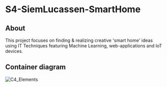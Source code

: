 # S4-SiemLucassen-SmartHome

## About
This project focuses on finding & realizing creative 'smart home' ideas using IT Techniques featuring Machine Learning, web-applications and IoT devices.

## Container diagram
![C4_Elements](https://user-images.githubusercontent.com/48807736/163273265-ba6f69bb-e8b0-4674-aa5c-498addf130cd.png)
